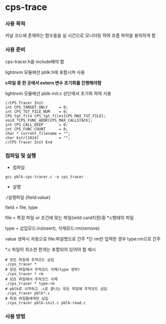 # cps-trace

### 사용 목적

커널 코드에 존재하는 함수들을 실 시간으로 모니터링 하여 흐름 파악을 용의하게 함

### 사용 준비

cps-tracer.h을 include해야 함

lightnvm 모듈에선 pblk.h에 포함시켜 사용

**c파일 중 한 곳에서  extern 변수 초기화를 진행해야함**

lightnvm 모듈에선 pblk-init.c 상단에서 초기화 하여 사용
```
//CPS Tracer Init
int CPS_TARGET_ONLY     = 0;
int CPS_TGT_FILE_NUM    = 0;
CPS_tgt_file CPS_tgt_files[CPS_MAX_TGT_FILE];
void *CPS_FUNC_ADDR[CPS_MAX_CALLSTACK];
int CPS_CALL_DEEP       = 0;
int CPS_FUNC_COUNT      = 0;
char * current_filename = "";
char kstr[1024]         = "";
//CPS Tracer Init End
```



### 컴파일 및 실행
* 컴파일
```
gcc pblk-cps-tracer.c -o cps_tracer
```
* 실행

./실행파일 {field:value}

field = file, type

file = 특정 파일 or 조건에 맞는 파일(wild card지원)중 *.c형태의 파일

type = 삽입모드:in(insert), 삭제모드:rm(remove)

value 생략시 자동으로 file:파일명으로 간주 *단 rm만 입력한 경우 type:rm으로 간주

*.c 파일이 최소한 한개는 포함되어 있어야 함
예시
```
# 모든 파일에 추적코드 삽입
./cps_tracer *
# 모든 파일에서 추적코드 삭제(type 생략)
./cps_tracer * rm
# 모든 파일에서 추적코드 삭제
./cps_tracer * type:rm
# pblk로 시작하고 .c로 끝나는 모든 파일에 추적코드 삽입
./cps_tracer pblk*.c
# 특정 파일들에게만 삽입
./cps_tracer pblk-init.c pblk-read.c 
```
### 사용 방법
